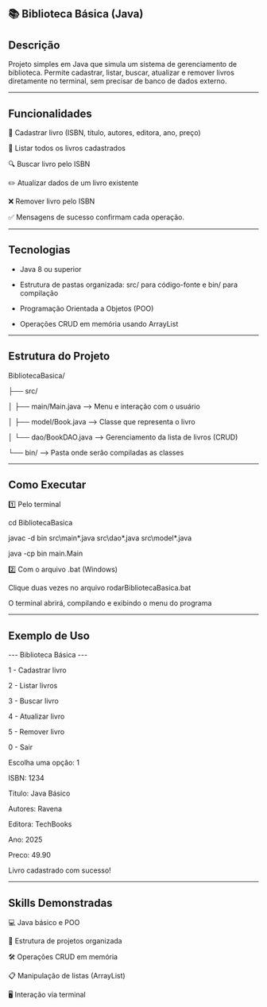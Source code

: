 ## 📚 Biblioteca Básica (Java)

## Descrição

Projeto simples em Java que simula um sistema de gerenciamento de biblioteca.
Permite cadastrar, listar, buscar, atualizar e remover livros diretamente no terminal, sem precisar de banco de dados externo.

---

## Funcionalidades

📝 Cadastrar livro (ISBN, título, autores, editora, ano, preço)

📖 Listar todos os livros cadastrados

🔍 Buscar livro pelo ISBN

✏️ Atualizar dados de um livro existente

❌ Remover livro pelo ISBN

✅ Mensagens de sucesso confirmam cada operação.

---

## Tecnologias

- Java 8 ou superior

- Estrutura de pastas organizada: src/ para código-fonte e bin/ para compilação

- Programação Orientada a Objetos (POO)

- Operações CRUD em memória usando ArrayList

---

## Estrutura do Projeto

BibliotecaBasica/

 ├── src/
 
 │    ├── main/Main.java        --> Menu e interação com o usuário
 
 │    ├── model/Book.java       --> Classe que representa o livro
 
 │    └── dao/BookDAO.java      --> Gerenciamento da lista de livros (CRUD)
 
 └── bin/                       --> Pasta onde serão compiladas as classes

---

## Como Executar

1️⃣ Pelo terminal

cd BibliotecaBasica

javac -d bin src\main\*.java src\dao\*.java src\model\*.java

java -cp bin main.Main

2️⃣ Com o arquivo .bat (Windows)

Clique duas vezes no arquivo rodarBibliotecaBasica.bat

O terminal abrirá, compilando e exibindo o menu do programa

---

## Exemplo de Uso

--- Biblioteca Básica ---

1 - Cadastrar livro

2 - Listar livros

3 - Buscar livro

4 - Atualizar livro

5 - Remover livro

0 - Sair

Escolha uma opção: 1

ISBN: 1234

Titulo: Java Básico

Autores: Ravena

Editora: TechBooks

Ano: 2025

Preco: 49.90

Livro cadastrado com sucesso!

---

## Skills Demonstradas

💻 Java básico e POO

📂 Estrutura de projetos organizada

🛠 Operações CRUD em memória

📋 Manipulação de listas (ArrayList)

🖥 Interação via terminal
